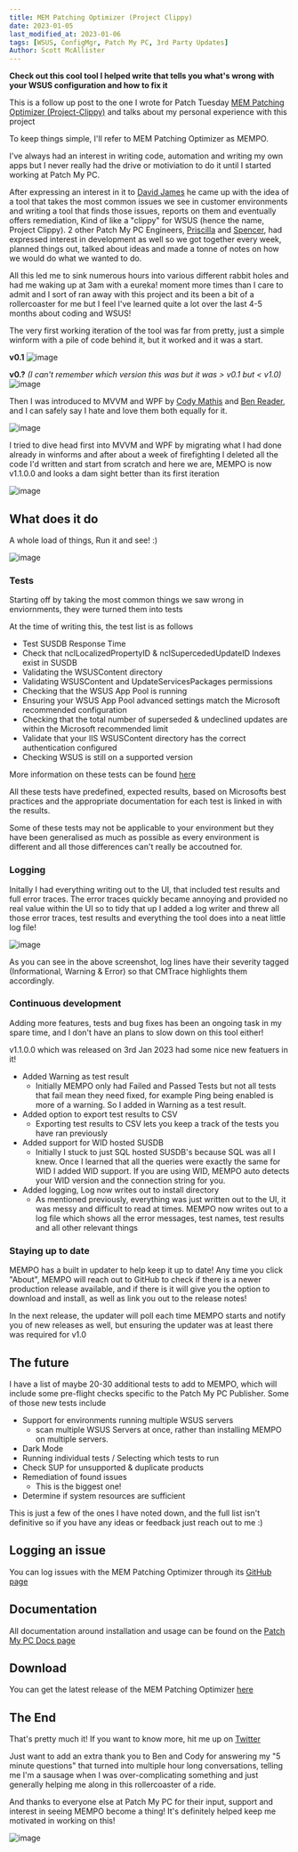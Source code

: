 ```yaml
---
title: MEM Patching Optimizer (Project Clippy)
date: 2023-01-05
last_modified_at: 2023-01-06
tags: [WSUS, ConfigMgr, Patch My PC, 3rd Party Updates]
Author: Scott McAllister
---
```


**Check out this cool tool I helped write that tells you what's wrong with your WSUS configuration and how to fix it**

This is a follow up post to the one I wrote for Patch Tuesday [MEM Patching Optimizer (Project-Clippy)](https://patchtuesday.com/project-clippy/) and talks about my personal experience with this project

To keep things simple, I'll refer to MEM Patching Optimizer as MEMPO. 

I've always had an interest in writing code, automation and writing my own apps but I never really had the drive or motiviation to do it until I started working at Patch My PC. 

After expressing an interest in it to [David James](https://twitter.com/djammmer) he came up with the idea of a tool that takes the most common issues we see in customer environments and writing a tool that finds those issues, reports on them and eventually offers remediation, Kind of like a "clippy" for WSUS (hence the name, Project Clippy). 2 other Patch My PC Engineers, [Priscilla](https://twitter.com/LearnLeon) and [Spencer](https://twitter.com/OGTekie), had expressed interest in development as well so we got together every week, planned things out, talked about ideas and made a tonne of notes on how we would do what we wanted to do. 

All this led me to sink numerous hours into various different rabbit holes and had me waking up at 3am with a eureka! moment more times than I care to admit and I sort of ran away with this project and its been a bit of a rollercoaster for me but I feel I've learned quite a lot over the last 4-5 months about coding and WSUS!

The very first working iteration of the tool was far from pretty, just a simple winform with a pile of code behind it, but it worked and it was a start. 

**v0.1**
![image](https://github.com/smcallister594/scotscottmca/blob/main/assets/images/project-clippy/v1-3.png?raw=true)

**v0.?** *(I can't remember which version this was but it was > v0.1 but < v1.0)*
![image](https://github.com/smcallister594/scotscottmca/blob/main/assets/images/project-clippy/v1-2.png?raw=true)

Then I was introduced to MVVM and WPF by [Cody Mathis](https://twitter.com/CodyMathis123) and [Ben Reader](https://twitter.com/powers_hell), and I can safely say I hate and love them both equally for it. 

![image](https://github.com/smcallister594/scotscottmca/blob/main/assets/images/project-clippy/breath.gif?raw=true)

I tried to dive head first into MVVM and WPF by migrating what I had done already in winforms and after about a week of firefighting I deleted all the code I'd written and start from scratch and here we are, MEMPO is now v1.1.0.0 and looks a dam sight better than its first iteration

![image](https://github.com/smcallister594/scotscottmca/blob/main/assets/images/project-clippy/clippy.gif?raw=true)

## **What does it do**
A whole load of things, Run it and see! :)

![image](https://github.com/smcallister594/scotscottmca/blob/main/assets/images/project-clippy/doit.gif?raw=true)

### **Tests**
Starting off by taking the most common things we saw wrong in enviornments, they were turned them into tests

At the time of writing this, the test list is as follows

- Test SUSDB Response Time
- Check that nclLocalizedPropertyID & nclSupercededUpdateID Indexes exist in SUSDB
- Validating the WSUSContent directory
- Validating WSUSContent and UpdateServicesPackages permissions
- Checking that the WSUS App Pool is running
- Ensuring your WSUS App Pool advanced settings match the Microsoft recommended configuration
- Checking that the total number of superseded & undeclined updates are within the Microsoft recommended limit
- Validate that your IIS WSUSContent directory has the correct authentication configured
- Checking WSUS is still on a supported version

More information on these tests can be found [here](https://patchtuesday.com/project-clippy/)

All these tests have predefined, expected results, based on Microsofts best practices and the appropriate documentation for each test is linked in with the results. 

Some of these tests may not be applicable to your environment but they have been generalised as much as possible as every environment is different and all those differences can't really be accoutned for. 

### **Logging**
Initally I had everything writing out to the UI, that included test results and full error traces. The error traces quickly became annoying and provided no real value within the UI so to tidy that up I added a log writer and threw all those error traces, test results and everything the tool does into a neat little log file!

![image](https://github.com/smcallister594/scotscottmca/blob/main/assets/images/project-clippy/logfile.png?raw=true)

As you can see in the above screenshot, log lines have their severity tagged (Informational, Warning & Error) so that CMTrace highlights them accordingly. 


### **Continuous development**
Adding more features, tests and bug fixes has been an ongoing task in my spare time, and I don't have an plans to slow down on this tool either!

v1.1.0.0 which was released on 3rd Jan 2023 had some nice new featuers in it! 
- Added Warning as test result
    - Initially MEMPO only had Failed and Passed Tests but not all tests that fail mean they need fixed, for example Ping being enabled is more of a warning. So I added in Warning as a test result.
- Added option to export test results to CSV
    - Exporting test results to CSV lets you keep a track of the tests you have ran previously
- Added support for WID hosted SUSDB
    - Initially I stuck to just SQL hosted SUSDB's because SQL was all I knew. Once I learned that all the queries were exactly the same for WID I added WID support. If you are using WID, MEMPO auto detects your WID version and the connection string for you. 
- Added logging, Log now writes out to install directory
    - As mentioned previously, everything was just written out to the UI, it was messy and difficult to read at times. MEMPO now writes out to a log file which shows all the error messages, test names, test results and all other relevant things

### **Staying up to date**
MEMPO has a built in updater to help keep it up to date! Any time you click "About", MEMPO will reach out to GitHub to check if there is a newer production release available, and if there is it will give you the option to download and install, as well as link you out to the release notes!

In the next release, the updater will poll each time MEMPO starts and notify you of new releases as well, but ensuring the updater was at least there was required for v1.0

## **The future**
I have a list of maybe 20-30 additional tests to add to MEMPO, which will include some pre-flight checks specific to the Patch My PC Publisher. Some of those new tests include

- Support for environments running multiple WSUS servers
    - scan multiple WSUS Servers at once, rather than installing MEMPO on multiple servers.
- Dark Mode
- Running individual tests / Selecting which tests to run
- Check SUP for unsupported & duplicate products
- Remediation of found issues
    - This is the biggest one!
- Determine if system resources are sufficient

This is just a few of the ones I have noted down, and the full list isn't definitive so if you have any ideas or feedback just reach out to me :)

## **Logging an issue**
You can log issues with the MEM Patching Optimizer through its [GitHub page](https://github.com/PatchMyPCTeam/MEM-Patching-Optimizer/issues)

## **Documentation**
All documentation around installation and usage can be found on the [Patch My PC Docs page](https://docs.patchmypc.com/get-help/mem-patching-optimizer/)

## **Download**
You can get the latest release of the MEM Patching Optimizer [here](https://github.com/PatchMyPCTeam/MEM-Patching-Optimizer/releases/latest)

## **The End**
That's pretty much it! If you want to know more, hit me up on [Twitter](https://twitter.com/ScotScottMcA)

Just want to add an extra thank you to Ben and Cody for answering my "5 minute questions" that turned into multiple hour long conversations, telling me I'm a sausage when I was over-complicating something and just generally helping me along in this rollercoaster of a ride. 

And thanks to everyone else at Patch My PC for their input, support and interest in seeing MEMPO become a thing! It's definitely helped keep me motivated in working on this!

![image](https://github.com/smcallister594/scotscottmca/blob/main/assets/images/project-clippy/salute.gif?raw=true)
